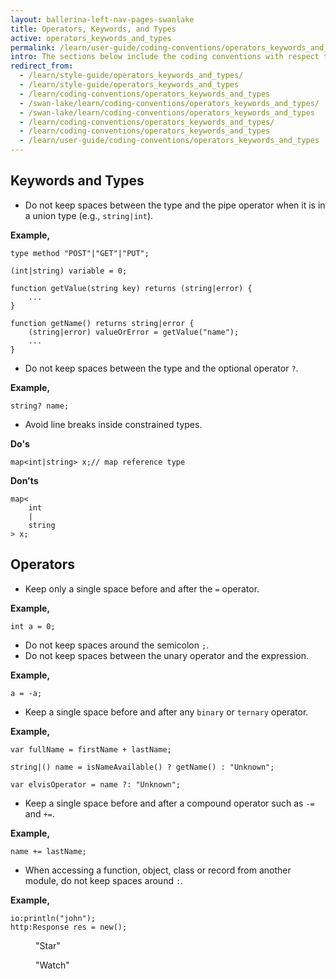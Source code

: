 ```yaml
---
layout: ballerina-left-nav-pages-swanlake
title: Operators, Keywords, and Types
active: operators_keywords_and_types
permalink: /learn/user-guide/coding-conventions/operators_keywords_and_types/
intro: The sections below include the coding conventions with respect to operators, keywords, and types.
redirect_from:
  - /learn/style-guide/operators_keywords_and_types/
  - /learn/style-guide/operators_keywords_and_types
  - /learn/coding-conventions/operators_keywords_and_types
  - /swan-lake/learn/coding-conventions/operators_keywords_and_types/
  - /swan-lake/learn/coding-conventions/operators_keywords_and_types
  - /learn/coding-conventions/operators_keywords_and_types/
  - /learn/coding-conventions/operators_keywords_and_types
  - /learn/user-guide/coding-conventions/operators_keywords_and_types
---
```


## Keywords and Types
* Do not keep spaces between the type and the pipe operator when it is in a union type (e.g., `string|int`).
  
**Example,**

```ballerina
type method "POST"|"GET"|"PUT";
    
(int|string) variable = 0;
  
function getValue(string key) returns (string|error) {
    ...
}
  
function getName() returns string|error {
    (string|error) valueOrError = getValue("name");
    ...
}
```

* Do not keep spaces between the type and the optional operator `?`.
  
**Example,**

```ballerina
string? name;
```

* Avoid line breaks inside constrained types.
  
**Do's**

```ballerina
map<int|string> x;// map reference type
```
  
**Don'ts**

```ballerina
map<
    int
    |
    string
> x;
```

## Operators
* Keep only a single space before and after the `=` operator.
  
**Example,**

```ballerina
int a = 0;
```

* Do not keep spaces around the semicolon `;`.
* Do not keep spaces between the unary operator and the expression.

**Example,**

```ballerina
a = -a;
``` 

* Keep a single space before and after any `binary` or `ternary` operator.

**Example,**

```ballerina
var fullName = firstName + lastName;
  
string|() name = isNameAvailable() ? getName() : "Unknown";
  
var elvisOperator = name ?: "Unknown";
```

* Keep a single space before and after a compound operator such as `-=` and `+=`.

**Example,**

```ballerina
name += lastName;
```

* When accessing a function, object, class or record from another module, do not keep spaces around `:`.
  
**Example,**
  
```ballerina
io:println("john");
http:Response res = new();
```

<div class="cGitButtonContainer"><p data-button="iGitStarText">"Star"</p><p data-button="iGitWatchText">"Watch"</p></div>


<style> #tree-expand-all , #tree-collapse-all, .cTocElements {display:none;} .cGitButtonContainer {padding-left: 40px;} </style>